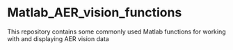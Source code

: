 # Matlab_AER_vision_functions
This repository contains some commonly used Matlab functions for working with and displaying AER vision data
